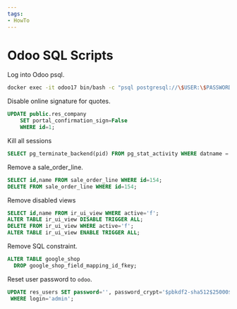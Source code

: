 ```yaml
---
tags:
- HowTo
---
```

# Odoo SQL Scripts

Log into Odoo psql.

```bash
docker exec -it odoo17 bin/bash -c "psql postgresql://\$USER:\$PASSWORD@\$HOST/erp"
```

Disable online signature for quotes.

```sql
UPDATE public.res_company
	SET portal_confirmation_sign=False
	WHERE id=1;
```

Kill all sessions

```sql
SELECT pg_terminate_backend(pid) FROM pg_stat_activity WHERE datname = '$DATABSE';
```

Remove a sale_order_line.

```sql
SELECT id,name FROM sale_order_line WHERE id=154;
DELETE FROM sale_order_line WHERE id=154;
```

Remove disabled views

```sql
SELECT id,name FROM ir_ui_view WHERE active='f';
ALTER TABLE ir_ui_view DISABLE TRIGGER ALL;
DELETE FROM ir_ui_view WHERE active='f';
ALTER TABLE ir_ui_view ENABLE TRIGGER ALL;
```

Remove SQL constraint.

```sql
ALTER TABLE google_shop 
  DROP google_shop_field_mapping_id_fkey;
```

Reset user password to `odoo`.

```sql
UPDATE res_users SET password='', password_crypt='$pbkdf2-sha512$25000$C8F47z3HmNP6P8f4P4ewFg$/Sf3kh7fks2MsoJGWotj/IJNiatILPyPrVlKc/rrVCX5y0bC/8fpCYvRKJE132YgJf1UJchqNHPS5fGt.b65qQ'
 WHERE login='admin';
```